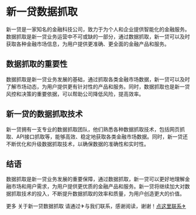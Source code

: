 # 新一贷数据抓取

新一贷是一家知名的金融科技公司，致力于为个人和企业提供智能化的金融服务。数据抓取是新一贷业务运营中不可或缺的一部分，通过数据抓取，新一贷可以及时获取各种金融市场信息，为用户提供更准确、更全面的金融产品和服务。

## 数据抓取的重要性

数据抓取是新一贷业务发展的基础，通过抓取各类金融市场数据，新一贷可以及时了解市场动态，为用户提供更有针对性的产品和服务。同时，数据抓取也是新一贷风控和决策的重要依据，可以帮助公司降低风险，提高效率。

## 新一贷的数据抓取技术

新一贷拥有一支专业的数据抓取团队，他们熟悉各种数据抓取技术，包括网页抓取、API接口抓取等，能够高效、稳定地获取各类金融市场数据。同时，新一贷还不断优化和升级数据抓取技术，以确保数据的准确性和实时性。

## 结语

数据抓取是新一贷业务发展的重要保障，通过数据抓取，新一贷可以更好地理解金融市场和用户需求，为用户提供更优质的金融产品和服务。新一贷将继续加大对数据抓取技术的投入，不断提升数据抓取的效率和质量，为用户创造更大的价值。

更多 关于新一贷数据抓取 请通过✈与我们联系，感谢阅读，谢谢！[点这里联系✈](https://ads.k02.cc)